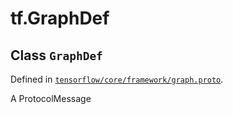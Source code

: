 <div itemscope itemtype="http://developers.google.com/ReferenceObject">
<meta itemprop="name" content="tf.GraphDef" />
<meta itemprop="path" content="Stable" />
</div>

# tf.GraphDef

## Class `GraphDef`





Defined in [`tensorflow/core/framework/graph.proto`](https://www.tensorflow.org/code/tensorflow/core/framework/graph.proto).

A ProtocolMessage

